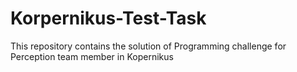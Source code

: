 # Korpernikus-Test-Task
 This repository contains the solution of Programming challenge for Perception team member in Kopernikus
